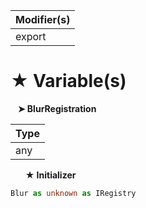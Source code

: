 | Modifier(s)                            |
|----------------------------------------|
| export |

# &#9733; Variable(s)

&nbsp;&nbsp; **&#10148; BlurRegistration**

| Type                        |
|-----------------------------|
| any |

&nbsp;&nbsp;&nbsp;&nbsp;&nbsp; **&#9733; Initializer**

```ts
Blur as unknown as IRegistry
```